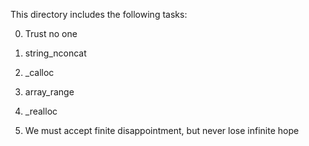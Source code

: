 This directory includes the following tasks:

 0. Trust no one

 1. string_nconcat

 2. _calloc

 3. array_range

 4. _realloc

 5. We must accept finite disappointment, but never lose infinite hope 

 
